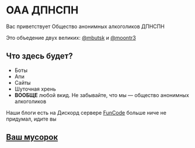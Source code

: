 # ОАА ДПНСПН

Вас приветствует Общество анонимных алкоголиков ДПНСПН

Это объедение двух великих: [@mbutsk](https://github.com/mbutsk) и [@moontr3](https://github.com/moontr3)

## Что здесь будет?

* Боты
* Апи
* Сайты
* Шуточная хрень
* **ВООБЩЕ** любой вкид. Не забывайте, что мы — общество анонимных алкоголиков

Наши блоги есть на Дискорд сервере [FunCode](https://discord.gg/K3gdeGsPVP)
больше ниче не придумал, идите вы

## [Ваш мусорок](https://github.com/dpnspn/your-rubbish)